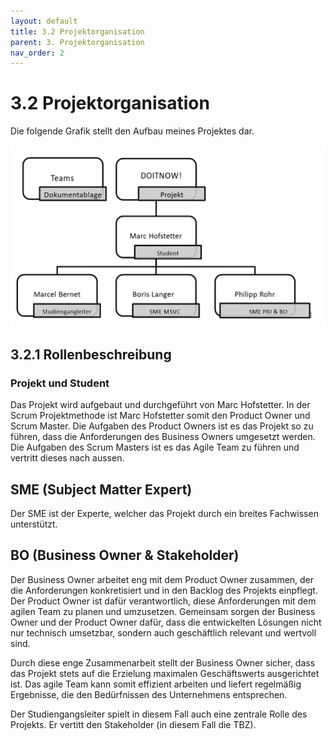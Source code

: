 ```yaml
---
layout: default
title: 3.2 Projektorganisation
parent: 3. Projektorganisation
nav_order: 2
---
```


# 3.2 Projektorganisation

Die folgende Grafik stellt den Aufbau meines Projektes dar.  

![Projektorganisation](../../resources/images/Projektaufbauorganisation.PNG)

## 3.2.1 Rollenbeschreibung

### Projekt und Student

Das Projekt wird aufgebaut und durchgeführt von Marc Hofstetter. In der Scrum Projektmethode ist Marc Hofstetter somit den Product Owner und Scrum Master.
Die Aufgaben des Product Owners ist es das Projekt so zu führen, dass die Anforderungen des Business Owners umgesetzt werden.
Die Aufgaben des Scrum Masters ist es das Agile Team zu führen und vertritt dieses nach aussen.

## SME (Subject Matter Expert)

Der SME ist der Experte, welcher das Projekt durch ein breites Fachwissen unterstützt.

## BO (Business Owner & Stakeholder)

Der Business Owner arbeitet eng mit dem Product Owner zusammen, der die Anforderungen konkretisiert und in den Backlog des Projekts einpflegt. Der Product Owner ist dafür verantwortlich, diese Anforderungen mit dem agilen Team zu planen und umzusetzen. Gemeinsam sorgen der Business Owner und der Product Owner dafür, dass die entwickelten Lösungen nicht nur technisch umsetzbar, sondern auch geschäftlich relevant und wertvoll sind.

Durch diese enge Zusammenarbeit stellt der Business Owner sicher, dass das Projekt stets auf die Erzielung maximalen Geschäftswerts ausgerichtet ist. Das agile Team kann somit effizient arbeiten und liefert regelmäßig Ergebnisse, die den Bedürfnissen des Unternehmens entsprechen.

Der Studiengangsleiter spielt in diesem Fall auch eine zentrale Rolle des Projekts. Er vertitt den Stakeholder (in diesem Fall die TBZ).
